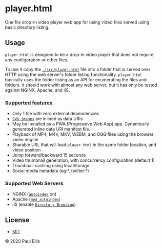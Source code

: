 # player.html
One file drop-in video player web app for using video files served using basic directory listing.

## Usage
`player.html` is designed to be a drop-in video player that does not require any configuration or other files.

To use it copy the [`./src/player.html`](src/player.html) file into a folder that is served over HTTP using the web server's folder listing functionality. `player.html` basically uses the folder listing as an API for enumerating the files and folders. It should work with almost any web server, but it has only be tested against NGINX, Apache, and IIS.

### Supported features

* Only 1 file with zero external dependencies
* [`SVG images`](https://github.com/microsoft/fluentui-system-icons/) are inlined as data URIs
* May be installed as a PWA (Progressive Web App) app. Dynamically generated inline data URI manifest file.
* Playback of MP4, M4V, MKV, WEBM, and OGG files using the browser video engine
* Sharable URL that will load `player.html` in the same folder location, and video position
* Jump forward/backward 15 seconds
* Video thumbnail generation, with concurrency configuration (default 1)
* Thumbnail caching using localStorage
* Social media metadata (og:\*, twitter:\*)

### Supported Web Servers

* NGINX ([`autoindex`](https://nginx.org/en/docs/http/ngx_http_autoindex_module.html) on)
* Apache ([`mod_autoindex`](https://cwiki.apache.org/confluence/display/HTTPD/DirectoryListings))
* IIS (enable [`Directory Browsing`](https://docs.microsoft.com/en-us/iis/configuration/system.webserver/directorybrowse))

## License

* [MIT](./LICENSE)

&copy; 2020 Paul Ellis
